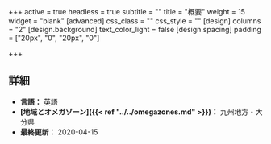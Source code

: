 +++
active = true
headless = true
subtitle = ""
title = "概要"
weight = 15
widget = "blank"
[advanced]
css_class = ""
css_style = ""
[design]
columns = "2"
[design.background]
text_color_light = false
[design.spacing]
padding = ["20px", "0", "20px", "0"]

+++

## 詳細

* **言語：** 英語
* **[地域とオメガゾーン]({{< ref "../../omegazones.md" >}})：** 九州地方・大分県
* **最終更新：** 2020-04-15
